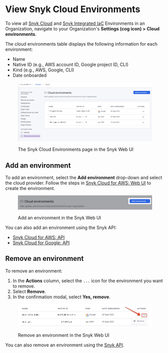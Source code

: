 # View Snyk Cloud Environments

To view all [Snyk Cloud](./) and [Snyk Integrated IaC](../snyk-infrastructure-as-code/integrated-infrastructure-as-code/) Environments in an Organization, navigate to your Organization's **Settings (cog icon) > Cloud environments**.

The cloud environments table displays the following information for each environment:

* Name
* Native ID (e.g., AWS account ID, Google project ID, CLI)
* Kind (e.g., AWS, Google, CLI)
* Date onboarded

<figure><img src="../../.gitbook/assets/snyk-cloud-environments-page.png" alt="The Snyk Cloud Environments page in the Snyk Web UI"><figcaption><p>The Snyk Cloud Environments page in the Snyk Web UI</p></figcaption></figure>

## Add an environment

To add an environment, select the **Add environment** drop-down and select the cloud provider. Follow the steps in [Snyk Cloud for AWS: Web UI](getting-started-with-snyk-cloud-aws/snyk-cloud-for-aws-web-ui/) to create the environment.

<figure><img src="../../.gitbook/assets/snyk-cloud-environments-page-add-env.png" alt="Add an environment in the Snyk Web UI"><figcaption><p>Add an environment in the Snyk Web UI</p></figcaption></figure>

You can also add an environment using the Snyk API:

* [Snyk Cloud for AWS: API](getting-started-with-snyk-cloud-aws/snyk-cloud-for-aws-api/)
* [Snyk Cloud for Google: API](getting-started-with-snyk-cloud-google/snyk-cloud-for-google-api/)

## Remove an environment

To remove an environment:

1. In the **Actions** column, select the `...` icon for the environment you want to remove.
2. Select **Remove**.
3. In the confirmation modal, select **Yes, remove**.

<figure><img src="../../.gitbook/assets/snyk-cloud-environments-page-remove-env.png" alt="Remove an environment in the Snyk Web UI"><figcaption><p>Remove an environment in the Snyk Web UI</p></figcaption></figure>

You can also remove an environment using the [Snyk API](remove-a-snyk-cloud-environment.md#api).
